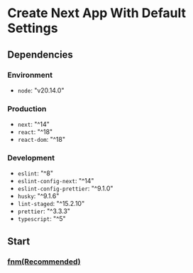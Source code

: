 # Create Next App With Default Settings

## Dependencies

### Environment

- `node`: "v20.14.0"

### Production

- `next`: "^14"
- `react`: "^18"
- `react-dom`: "^18"

### Development

- `eslint`: "^8"
- `eslint-config-next`: "^14"
- `eslint-config-prettier`: "^9.1.0"
- `husky`: "^9.1.6"
- `lint-staged`: "^15.2.10"
- `prettier`: "^3.3.3"
- `typescript`: "^5"

## Start

### [fnm(Recommended)](https://github.com/Schniz/fnm?tab=readme-ov-fi)
